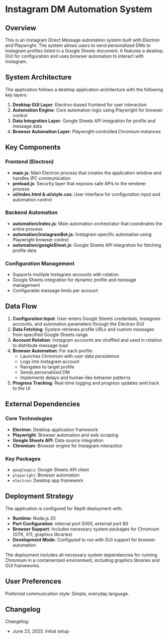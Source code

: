 # Instagram DM Automation System

## Overview

This is an Instagram Direct Message automation system built with Electron and Playwright. The system allows users to send personalized DMs to Instagram profiles listed in a Google Sheets document. It features a desktop GUI for configuration and uses browser automation to interact with Instagram.

## System Architecture

The application follows a desktop application architecture with the following key layers:

1. **Desktop GUI Layer**: Electron-based frontend for user interaction
2. **Automation Engine**: Core automation logic using Playwright for browser control
3. **Data Integration Layer**: Google Sheets API integration for profile and message data
4. **Browser Automation Layer**: Playwright-controlled Chromium instances

## Key Components

### Frontend (Electron)
- **main.js**: Main Electron process that creates the application window and handles IPC communication
- **preload.js**: Security layer that exposes safe APIs to the renderer process
- **ui/index.html & ui/style.css**: User interface for configuration input and automation control

### Backend Automation
- **automation/index.js**: Main automation orchestrator that coordinates the entire process
- **automation/instagramBot.js**: Instagram-specific automation using Playwright browser control
- **automation/googleSheet.js**: Google Sheets API integration for fetching profile data

### Configuration Management
- Supports multiple Instagram accounts with rotation
- Google Sheets integration for dynamic profile and message management
- Configurable message limits per account

## Data Flow

1. **Configuration Input**: User enters Google Sheets credentials, Instagram accounts, and automation parameters through the Electron GUI
2. **Data Fetching**: System retrieves profile URLs and custom messages from specified Google Sheets range
3. **Account Rotation**: Instagram accounts are shuffled and used in rotation to distribute message load
4. **Browser Automation**: For each profile:
   - Launches Chromium with user data persistence
   - Logs into Instagram account
   - Navigates to target profile
   - Sends personalized DM
   - Implements delays and human-like behavior patterns
5. **Progress Tracking**: Real-time logging and progress updates sent back to the UI

## External Dependencies

### Core Technologies
- **Electron**: Desktop application framework
- **Playwright**: Browser automation and web scraping
- **Google Sheets API**: Data source integration
- **Chromium**: Browser engine for Instagram interaction

### Key Packages
- `googleapis`: Google Sheets API client
- `playwright`: Browser automation
- `electron`: Desktop app framework

## Deployment Strategy

The application is configured for Replit deployment with:
- **Runtime**: Node.js 20
- **Port Configuration**: Internal port 5000, external port 80
- **Browser Support**: Includes necessary system packages for Chromium (GTK, X11, graphics libraries)
- **Development Mode**: Configured to run with GUI support for browser automation

The deployment includes all necessary system dependencies for running Chromium in a containerized environment, including graphics libraries and GUI frameworks.

## User Preferences

Preferred communication style: Simple, everyday language.

## Changelog

Changelog:
- June 23, 2025. Initial setup